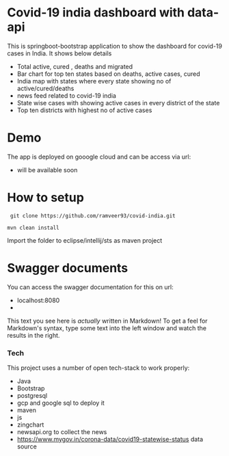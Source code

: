 # Covid-19 india dashboard with data-api

This is springboot-bootstrap application to show the dashboard for covid-19 cases in India. It shows below details

  - Total active, cured , deaths and migrated 
  - Bar chart for top ten states based on deaths, active cases, cured
  - India map with states where every state showing no of active/cured/deaths 
  - news feed related to covid-19 india
  - State wise cases with showing active cases in every district of the state
  - Top ten districts with highest no of active cases

# Demo
The app is deployed on gooogle cloud and can be access via url:

  - will be available soon
  
# How to setup
```git
 git clone https://github.com/ramveer93/covid-india.git
  ```
  ```mvn
  mvn clean install
  ```
 Import the folder to eclipse/intellij/sts as maven project
 # Swagger documents
You can access the swagger documentation for this on url:
- localhost:8080
- 

This text you see here is *actually* written in Markdown! To get a feel for Markdown's syntax, type some text into the left window and watch the results in the right.

### Tech
This project uses a number of open tech-stack to work properly:
* Java
* Bootstrap
* postgresql
* gcp and google sql to deploy it
* maven 
* js 
* zingchart
* newsapi.org to collect the news 
* https://www.mygov.in/corona-data/covid19-statewise-status data source 
